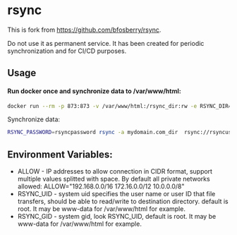 rsync
=====

This is fork from https://github.com/bfosberry/rsync.

Do not use it as permanent service. It has been created for periodic synchronization and for CI/CD purposes.

## Usage

#### Run docker once and synchronize data to /var/www/html:
```sh
docker run --rm -p 873:873 -v /var/www/html:/rsync_dir:rw -e RSYNC_DIR="/rsync_dir" -e USERNAME="rsyncuser" -e PASSWORD="rsyncpassword" --name rsync uriinf/rsync
```
Synchronize data:
```sh
RSYNC_PASSWORD=rsyncpassword rsync -a mydomain.com_dir  rsync://rsyncuser@192.168.11.5:873/data/
```

## Environment Variables:
* ALLOW - IP addresses to allow connection in CIDR format, support multiple values splitted with space. By default all private networks allowed: ALLOW="192.168.0.0/16 172.16.0.0/12 10.0.0.0/8"
* RSYNC_UID - system uid specifies the user name or user ID that file transfers, should be able to read/write to destination directory. default is root. It may be www-data for /var/www/html for example.
* RSYNC_GID - system gid, look RSYNC_UID, default is root. It may be www-data for /var/www/html for example.
